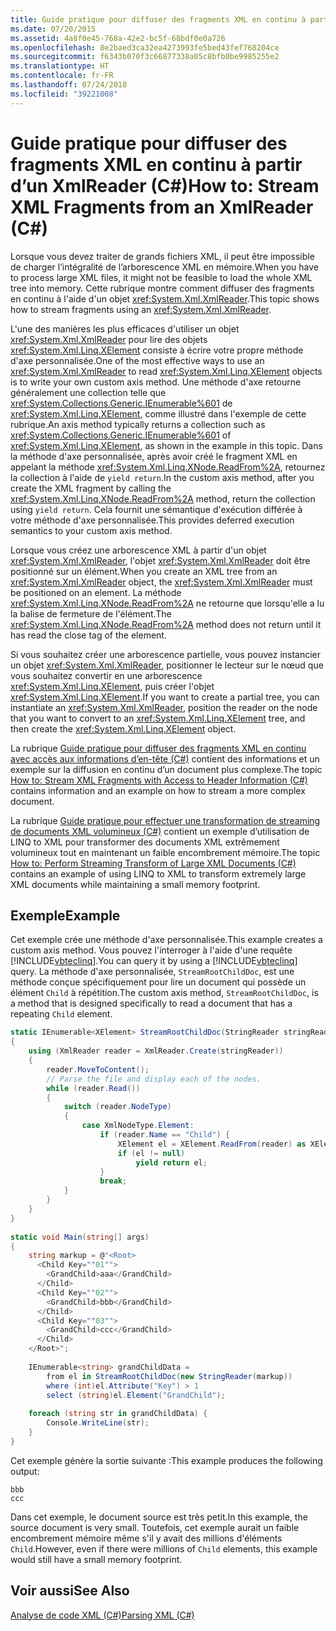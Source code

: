 ```yaml
---
title: Guide pratique pour diffuser des fragments XML en continu à partir d’un XmlReader (C#)
ms.date: 07/20/2015
ms.assetid: 4a8f0e45-768a-42e2-bc5f-68bdf0e0a726
ms.openlocfilehash: 8e2baed3ca32ea4273993fe5bed43fef768204ce
ms.sourcegitcommit: f6343b070f3c66877338a05c8bfb0be9985255e2
ms.translationtype: HT
ms.contentlocale: fr-FR
ms.lasthandoff: 07/24/2018
ms.locfileid: "39221008"
---
```

# <a name="how-to-stream-xml-fragments-from-an-xmlreader-c"></a><span data-ttu-id="3bb0d-102">Guide pratique pour diffuser des fragments XML en continu à partir d’un XmlReader (C#)</span><span class="sxs-lookup"><span data-stu-id="3bb0d-102">How to: Stream XML Fragments from an XmlReader (C#)</span></span>
<span data-ttu-id="3bb0d-103">Lorsque vous devez traiter de grands fichiers XML, il peut être impossible de charger l’intégralité de l’arborescence XML en mémoire.</span><span class="sxs-lookup"><span data-stu-id="3bb0d-103">When you have to process large XML files, it might not be feasible to load the whole XML tree into memory.</span></span> <span data-ttu-id="3bb0d-104">Cette rubrique montre comment diffuser des fragments en continu à l'aide d'un objet <xref:System.Xml.XmlReader>.</span><span class="sxs-lookup"><span data-stu-id="3bb0d-104">This topic shows how to stream fragments using an <xref:System.Xml.XmlReader>.</span></span>  
  
 <span data-ttu-id="3bb0d-105">L'une des manières les plus efficaces d'utiliser un objet <xref:System.Xml.XmlReader> pour lire des objets <xref:System.Xml.Linq.XElement> consiste à écrire votre propre méthode d'axe personnalisée.</span><span class="sxs-lookup"><span data-stu-id="3bb0d-105">One of the most effective ways to use an <xref:System.Xml.XmlReader> to read <xref:System.Xml.Linq.XElement> objects is to write your own custom axis method.</span></span> <span data-ttu-id="3bb0d-106">Une méthode d'axe retourne généralement une collection telle que <xref:System.Collections.Generic.IEnumerable%601> de <xref:System.Xml.Linq.XElement>, comme illustré dans l'exemple de cette rubrique.</span><span class="sxs-lookup"><span data-stu-id="3bb0d-106">An axis method typically returns a collection such as <xref:System.Collections.Generic.IEnumerable%601> of <xref:System.Xml.Linq.XElement>, as shown in the example in this topic.</span></span> <span data-ttu-id="3bb0d-107">Dans la méthode d'axe personnalisée, après avoir créé le fragment XML en appelant la méthode <xref:System.Xml.Linq.XNode.ReadFrom%2A>, retournez la collection à l'aide de `yield return`.</span><span class="sxs-lookup"><span data-stu-id="3bb0d-107">In the custom axis method, after you create the XML fragment by calling the <xref:System.Xml.Linq.XNode.ReadFrom%2A> method, return the collection using `yield return`.</span></span> <span data-ttu-id="3bb0d-108">Cela fournit une sémantique d'exécution différée à votre méthode d'axe personnalisée.</span><span class="sxs-lookup"><span data-stu-id="3bb0d-108">This provides deferred execution semantics to your custom axis method.</span></span>  
  
 <span data-ttu-id="3bb0d-109">Lorsque vous créez une arborescence XML à partir d'un objet <xref:System.Xml.XmlReader>, l'objet <xref:System.Xml.XmlReader> doit être positionné sur un élément.</span><span class="sxs-lookup"><span data-stu-id="3bb0d-109">When you create an XML tree from an <xref:System.Xml.XmlReader> object, the <xref:System.Xml.XmlReader> must be positioned on an element.</span></span> <span data-ttu-id="3bb0d-110">La méthode <xref:System.Xml.Linq.XNode.ReadFrom%2A> ne retourne que lorsqu'elle a lu la balise de fermeture de l'élément.</span><span class="sxs-lookup"><span data-stu-id="3bb0d-110">The <xref:System.Xml.Linq.XNode.ReadFrom%2A> method does not return until it has read the close tag of the element.</span></span>  
  
 <span data-ttu-id="3bb0d-111">Si vous souhaitez créer une arborescence partielle, vous pouvez instancier un objet <xref:System.Xml.XmlReader>, positionner le lecteur sur le nœud que vous souhaitez convertir en une arborescence <xref:System.Xml.Linq.XElement>, puis créer l'objet <xref:System.Xml.Linq.XElement>.</span><span class="sxs-lookup"><span data-stu-id="3bb0d-111">If you want to create a partial tree, you can instantiate an <xref:System.Xml.XmlReader>, position the reader on the node that you want to convert to an <xref:System.Xml.Linq.XElement> tree, and then create the <xref:System.Xml.Linq.XElement> object.</span></span>  
  
 <span data-ttu-id="3bb0d-112">La rubrique [Guide pratique pour diffuser des fragments XML en continu avec accès aux informations d’en-tête (C#)](../../../../csharp/programming-guide/concepts/linq/how-to-stream-xml-fragments-with-access-to-header-information.md) contient des informations et un exemple sur la diffusion en continu d’un document plus complexe.</span><span class="sxs-lookup"><span data-stu-id="3bb0d-112">The topic [How to: Stream XML Fragments with Access to Header Information (C#)](../../../../csharp/programming-guide/concepts/linq/how-to-stream-xml-fragments-with-access-to-header-information.md) contains information and an example on how to stream a more complex document.</span></span>  
  
 <span data-ttu-id="3bb0d-113">La rubrique [Guide pratique pour effectuer une transformation de streaming de documents XML volumineux (C#)](../../../../csharp/programming-guide/concepts/linq/how-to-perform-streaming-transform-of-large-xml-documents.md) contient un exemple d’utilisation de LINQ to XML pour transformer des documents XML extrêmement volumineux tout en maintenant un faible encombrement mémoire.</span><span class="sxs-lookup"><span data-stu-id="3bb0d-113">The topic [How to: Perform Streaming Transform of Large XML Documents (C#)](../../../../csharp/programming-guide/concepts/linq/how-to-perform-streaming-transform-of-large-xml-documents.md) contains an example of using LINQ to XML to transform extremely large XML documents while maintaining a small memory footprint.</span></span>  
  
## <a name="example"></a><span data-ttu-id="3bb0d-114">Exemple</span><span class="sxs-lookup"><span data-stu-id="3bb0d-114">Example</span></span>  
 <span data-ttu-id="3bb0d-115">Cet exemple crée une méthode d'axe personnalisée.</span><span class="sxs-lookup"><span data-stu-id="3bb0d-115">This example creates a custom axis method.</span></span> <span data-ttu-id="3bb0d-116">Vous pouvez l'interroger à l'aide d'une requête [!INCLUDE[vbteclinq](~/includes/vbteclinq-md.md)].</span><span class="sxs-lookup"><span data-stu-id="3bb0d-116">You can query it by using a [!INCLUDE[vbteclinq](~/includes/vbteclinq-md.md)] query.</span></span> <span data-ttu-id="3bb0d-117">La méthode d'axe personnalisée, `StreamRootChildDoc`, est une méthode conçue spécifiquement pour lire un document qui possède un élément `Child` à répétition.</span><span class="sxs-lookup"><span data-stu-id="3bb0d-117">The custom axis method, `StreamRootChildDoc`, is a method that is designed specifically to read a document that has a repeating `Child` element.</span></span>  
  
```csharp  
static IEnumerable<XElement> StreamRootChildDoc(StringReader stringReader)  
{  
    using (XmlReader reader = XmlReader.Create(stringReader))  
    {  
        reader.MoveToContent();  
        // Parse the file and display each of the nodes.  
        while (reader.Read())  
        {  
            switch (reader.NodeType)  
            {  
                case XmlNodeType.Element:  
                    if (reader.Name == "Child") {  
                        XElement el = XElement.ReadFrom(reader) as XElement;  
                        if (el != null)  
                            yield return el;  
                    }  
                    break;  
            }  
        }  
    }  
}  
  
static void Main(string[] args)  
{  
    string markup = @"<Root>  
      <Child Key=""01"">  
        <GrandChild>aaa</GrandChild>  
      </Child>  
      <Child Key=""02"">  
        <GrandChild>bbb</GrandChild>  
      </Child>  
      <Child Key=""03"">  
        <GrandChild>ccc</GrandChild>  
      </Child>  
    </Root>";  
  
    IEnumerable<string> grandChildData =  
        from el in StreamRootChildDoc(new StringReader(markup))  
        where (int)el.Attribute("Key") > 1  
        select (string)el.Element("GrandChild");  
  
    foreach (string str in grandChildData) {  
        Console.WriteLine(str);  
    }  
}  
```  
  
 <span data-ttu-id="3bb0d-118">Cet exemple génère la sortie suivante :</span><span class="sxs-lookup"><span data-stu-id="3bb0d-118">This example produces the following output:</span></span>  
  
```  
bbb  
ccc  
```  
  
 <span data-ttu-id="3bb0d-119">Dans cet exemple, le document source est très petit.</span><span class="sxs-lookup"><span data-stu-id="3bb0d-119">In this example, the source document is very small.</span></span> <span data-ttu-id="3bb0d-120">Toutefois, cet exemple aurait un faible encombrement mémoire même s'il y avait des millions d'éléments `Child`.</span><span class="sxs-lookup"><span data-stu-id="3bb0d-120">However, even if there were millions of `Child` elements, this example would still have a small memory footprint.</span></span>  
  
## <a name="see-also"></a><span data-ttu-id="3bb0d-121">Voir aussi</span><span class="sxs-lookup"><span data-stu-id="3bb0d-121">See Also</span></span>  
 [<span data-ttu-id="3bb0d-122">Analyse de code XML (C#)</span><span class="sxs-lookup"><span data-stu-id="3bb0d-122">Parsing XML (C#)</span></span>](../../../../csharp/programming-guide/concepts/linq/parsing-xml.md)
